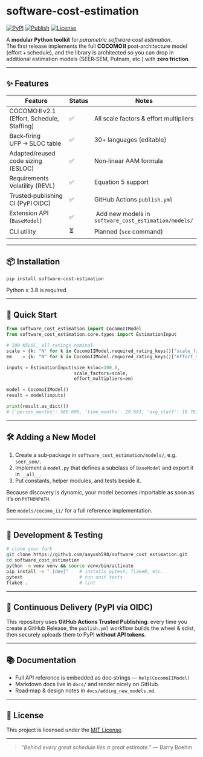
# software‑cost‑estimation

[![PyPI](https://img.shields.io/pypi/v/software-cost-estimation.svg)](https://pypi.org/project/software-cost-estimation/)
[![Publish](https://github.com/aayush598/software_cost_estimation/actions/workflows/publish.yml/badge.svg)](https://github.com/aayush598/software_cost_estimation/actions/workflows/publish.yml)
[![License](https://img.shields.io/github/license/aayush598/software_cost_estimation)](LICENSE)

A **modular Python toolkit** for _parametric software‑cost estimation_.  
The first release implements the full **COCOMO II** post‑architecture model (effort + schedule), and the library is architected so you can drop in additional estimation models (SEER‑SEM, Putnam, etc.) with **zero friction**.

---

## ✨ Features

| Feature | Status | Notes |
|---------|--------|-------|
| COCOMO II v2.1 (Effort, Schedule, Staffing) | ✅ | All scale factors & effort multipliers |
| Back‑firing UFP → SLOC table | ✅ | 30+ languages (editable) |
| Adapted/reused code sizing (ESLOC) | ✅ | Non‑linear AAM formula |
| Requirements Volatility (REVL) | ✅ | Equation 5 support |
| Trusted‑publishing CI (PyPI OIDC) | ✅ | GitHub Actions `publish.yml` |
| Extension API (`BaseModel`) | ✅ | Add new models in `software_cost_estimation/models/` |
| CLI utility | ⏳ | Planned (`sce` command) |

---

## 📦 Installation

```bash
pip install software-cost-estimation
````

Python ≥ 3.8 is required.

---

## 🚀 Quick Start

```python
from software_cost_estimation import CocomoIIModel
from software_cost_estimation.core.types import EstimationInput

# 100 KSLOC, all ratings nominal
scale = {k: "N" for k in CocomoIIModel.required_rating_keys()["scale_factors"]}
em    = {k: "N" for k in CocomoIIModel.required_rating_keys()["effort_multipliers"]}

inputs = EstimationInput(size_ksloc=100.0,
                         scale_factors=scale,
                         effort_multipliers=em)

model = CocomoIIModel()
result = model(inputs)

print(result.as_dict())
# {'person_months': 586.606, 'time_months': 29.691, 'avg_staff': 19.767}
```

---

## 🛠️  Adding a New Model

1. Create a sub‑package in `software_cost_estimation/models/`, e.g. `seer_sem/`.
2. Implement a `model.py` that defines a subclass of `BaseModel` and export it in `__all__`.
3. Put constants, helper modules, and tests beside it.

Because discovery is dynamic, your model becomes importable as soon as it’s on `PYTHONPATH`.

See `models/cocomo_ii/` for a full reference implementation.

---

## 🧪 Development & Testing

```bash
# clone your fork
git clone https://github.com/aayush598/software_cost_estimation.git
cd software_cost_estimation
python -m venv venv && source venv/bin/activate
pip install -e ".[dev]"    # installs pytest, flake8, etc.
pytest                     # run unit tests
flake8 .                   # lint
```

---

## 🤖 Continuous Delivery (PyPI via OIDC)

This repository uses **GitHub Actions Trusted Publishing**:
every time you create a GitHub Release, the `publish.yml` workflow builds the wheel & sdist, then securely uploads them to PyPI **without API tokens**.

---

## 📚 Documentation

* Full API reference is embedded as doc‑strings — `help(CocomoIIModel)`
* Markdown docs live in `docs/` and render nicely on GitHub.
* Road‑map & design notes in `docs/adding_new_models.md`.

---

## 📄 License

This project is licensed under the [MIT License](LICENSE).

---

> *“Behind every great schedule lies a great estimate.”* — Barry Boehm